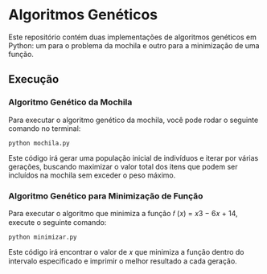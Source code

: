 # Algoritmos Genéticos
Este repositório contém duas implementações de algoritmos genéticos em Python: um para o problema da mochila e outro para a minimização de uma função.

## Execução

### Algoritmo Genético da Mochila
Para executar o algoritmo genético da mochila, você pode rodar o seguinte comando no terminal:

```
python mochila.py
```
Este código irá gerar uma população inicial de indivíduos e iterar por várias gerações, buscando maximizar o valor total dos itens que podem ser incluídos na mochila sem exceder o peso máximo.

### Algoritmo Genético para Minimização de Função
Para executar o algoritmo que minimiza a função 
𝑓 (𝑥) = 𝑥3 − 6𝑥 + 14, execute o seguinte comando:

```
python minimizar.py
```

Este código irá encontrar o valor de 𝑥 que minimiza a função dentro do intervalo especificado e imprimir o melhor resultado a cada geração.
